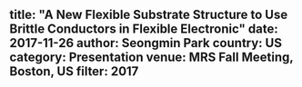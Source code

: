 title: "A New Flexible Substrate Structure to Use Brittle Conductors in Flexible Electronic"
date: 2017-11-26
author: Seongmin Park
country: US
category: Presentation
venue: MRS Fall Meeting, Boston, US
filter: 2017
---